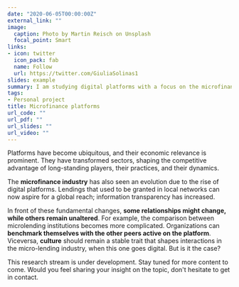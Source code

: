 ```yaml
---
date: "2020-06-05T00:00:00Z"
external_link: ""
image:
  caption: Photo by Martin Reisch on Unsplash
  focal_point: Smart
links:
- icon: twitter
  icon_pack: fab
  name: Follow
  url: https://twitter.com/GiuliaSolinas1
slides: example
summary: I am studying digital platforms with a focus on the microfinance industry. Look into my research to find more info.
tags:
- Personal project
title: Microfinance platforms
url_code: ""
url_pdf: ""
url_slides: ""
url_video: ""
---
```


Platforms have become ubiquitous, and their economic relevance is prominent. They have transformed sectors, shaping the competitive advantage of long-standing players, their practices, and their dynamics. 

The **microfinance industry** has also seen an evolution due to the rise of digital platforms. Lendings that used to be granted in local networks can now aspire for a global reach; information transparency has increased. 

In front of these fundamental changes, **some relationships might change, while others remain unaltered**. For example, the comparison between microlending institutions becomes more complicated. Organizations can **benchmark themselves with the other peers active on the platform**. Viceversa, **culture** should remain a stable trait that shapes interactions in the micro-lending industry, when this one goes digital. But is it the case? 

This research stream is under development. Stay tuned for more content to come. Would you feel sharing your insight on the topic, don't hesitate to get in contact.  


